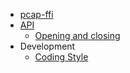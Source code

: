 * [pcap-ffi](index.html)
* [API](api.index.html)
    * [Opening and closing](api.open-close.html)
* Development
    * [Coding Style](dev.coding-style.html)

